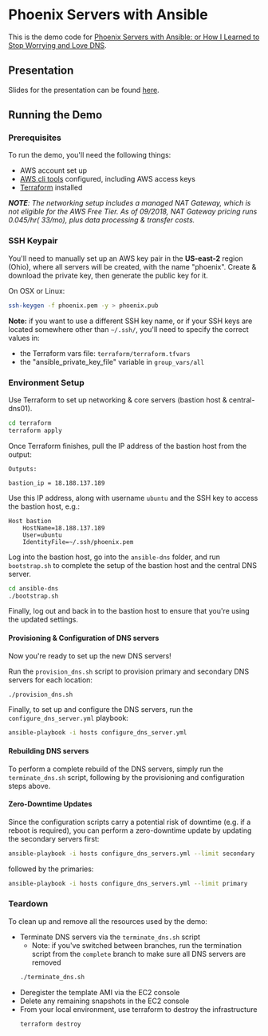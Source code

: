 Phoenix Servers with Ansible
============================

This is the demo code for [Phoenix Servers with Ansible: or How I Learned to Stop Worrying and Love
 DNS](https://docs.google.com/presentation/d/1qA5vXhKMeg2iOgg4lIYN6OTwpa46EzXhr70U1a05Z0g/edit?usp=sharing).

Presentation
----------------------

Slides for the presentation can be found 
[here](https://docs.google.com/presentation/d/1qA5vXhKMeg2iOgg4lIYN6OTwpa46EzXhr70U1a05Z0g/edit?usp=sharing).

Running the Demo
----------------------

### Prerequisites

To run the demo, you'll need the following things:
- AWS account set up
- [AWS cli tools](https://docs.aws.amazon.com/cli/latest/userguide/installing.html) configured, including AWS access keys
- [Terraform](https://www.terraform.io/intro/getting-started/install.html) installed

_**NOTE**: The networking setup includes a managed NAT Gateway, which is not eligible for the AWS Free Tier. 
As of 09/2018, NAT Gateway pricing runs $0.045/hr (~$33/mo), plus data processing & transfer costs._

### SSH Keypair

You'll need to manually set up an AWS key pair in the **US-east-2** region (Ohio), where all servers will be created, 
with the name "phoenix". Create & download the private key, then generate the public key for it.   

On OSX or Linux:

```bash
ssh-keygen -f phoenix.pem -y > phoenix.pub
``` 

**Note:** if you want to use a different SSH key name, or if your SSH keys are located somewhere other than `~/.ssh/`, 
you'll need to specify the correct values in:
- the Terraform vars file: `terraform/terraform.tfvars` 
- the "ansible_private_key_file" variable in `group_vars/all`

### Environment Setup

Use Terraform to set up networking & core servers (bastion host & central-dns01).
```bash
cd terraform
terraform apply
```

Once Terraform finishes, pull the IP address of the bastion host from the output:
```
Outputs:

bastion_ip = 18.188.137.189
```

Use this IP address, along with username `ubuntu` and the SSH key to access the bastion host, e.g.: 
```
Host bastion
    HostName=18.188.137.189
    User=ubuntu
    IdentityFile=~/.ssh/phoenix.pem
```

Log into the bastion host, go into the `ansible-dns` folder, and run `bootstrap.sh` to complete the setup of the 
bastion host and the central DNS server.
```bash
cd ansible-dns
./bootstrap.sh
``` 

Finally, log out and back in to the bastion host to ensure that you're using the updated settings.  

#### Provisioning & Configuration of DNS servers
 
Now you're ready to set up the new DNS servers!
 
Run the `provision_dns.sh` script to provision primary and secondary DNS servers for each location:
```bash
./provision_dns.sh
```

Finally, to set up and configure the DNS servers, run the `configure_dns_server.yml` playbook:

```bash
ansible-playbook -i hosts configure_dns_server.yml
```


#### Rebuilding DNS servers

To perform a complete rebuild of the DNS servers, simply run the `terminate_dns.sh` script, following by the 
provisioning and configuration steps above.

#### Zero-Downtime Updates

Since the configuration scripts carry a potential risk of downtime (e.g. if a reboot is required), you can 
perform a zero-downtime update by updating the secondary servers first: 

```bash
ansible-playbook -i hosts configure_dns_servers.yml --limit secondary
```

followed by the primaries:

```bash
ansible-playbook -i hosts configure_dns_servers.yml --limit primary
```

### Teardown

To clean up and remove all the resources used by the demo: 

- Terminate DNS servers via the `terminate_dns.sh` script
    - Note: if you've switched between branches, run the termination script from the `complete` branch to make 
    sure all DNS servers are removed
    ```bash
    ./terminate_dns.sh
    ```
- Deregister the template AMI via the EC2 console
- Delete any remaining snapshots in the EC2 console 
- From your local environment, use terraform to destroy the infrastructure
    ```bash
    terraform destroy
    ```
